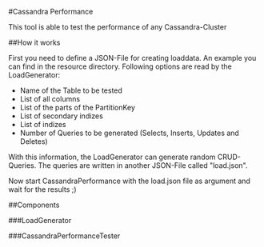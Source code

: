 #Cassandra Performance

This tool is able to test the performance of any Cassandra-Cluster

##How it works

First you need to define a JSON-File for creating loaddata. An example you can find in the resource directory.
Following options are read by the LoadGenerator:
- Name of the Table to be tested
- List of all columns 
- List of the parts of the PartitionKey
- List of secondary indizes
- List of indizes
- Number of Queries to be generated (Selects, Inserts, Updates and Deletes)

With this information, the LoadGenerator can generate random CRUD-Queries. The queries are written in another JSON-File called "load.json".

Now start CassandraPerformance with the load.json file as argument and wait for the results ;)

##Components

###LoadGenerator

###CassandraPerformanceTester

